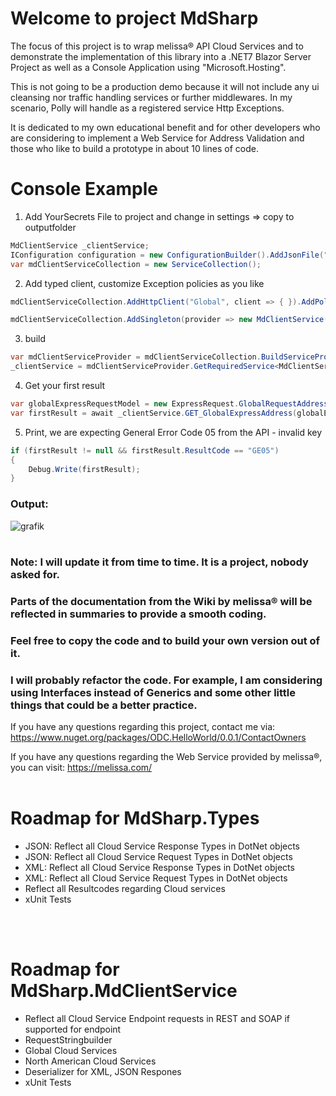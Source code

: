 # Welcome to project MdSharp

The focus of this project is to wrap melissa® API Cloud Services and to demonstrate the implementation of this library into a .NET7 Blazor Server Project as well as a Console Application using "Microsoft.Hosting".

This is not going to be a production demo because it will not include any ui cleansing nor traffic handling services or further middlewares. In my scenario, Polly will handle as a registered service Http Exceptions.

It is dedicated to my own educational benefit and for other developers who are considering to implement a Web Service for Address Validation and those who like to build a prototype in about 10 lines of code.

# Console Example

1.  Add YourSecrets File to project and change in settings => copy to outputfolder
```csharp
MdClientService _clientService;
IConfiguration configuration = new ConfigurationBuilder().AddJsonFile("AppSettings.json").Build();
var mdClientServiceCollection = new ServiceCollection();
```
2. Add typed client, customize Exception policies as you like
```csharp
mdClientServiceCollection.AddHttpClient("Global", client => { }).AddPolicyHandler(GetRetryPolicy());

mdClientServiceCollection.AddSingleton(provider => new MdClientService(provider.GetRequiredService<IHttpClientFactory>(), configuration["x:ApiKey"]!, CancellationToken.None));
```
3. build
```csharp
var mdClientServiceProvider = mdClientServiceCollection.BuildServiceProvider();
_clientService = mdClientServiceProvider.GetRequiredService<MdClientService>();
```

4. Get your first result
```csharp
var globalExpressRequestModel = new ExpressRequest.GlobalRequestAddressModel("DE", ExpressRequest.GlobalRequestAddressModel.ValidFormats.JSON, "Haupt") { Locality = "Berlin" };
var firstResult = await _clientService.GET_GlobalExpressAddress(globalExpressRequestModel);
```

5. Print, we are expecting General Error Code 05 from the API - invalid key
```csharp
if (firstResult != null && firstResult.ResultCode == "GE05")
{
    Debug.Write(firstResult);
}
```
### Output:
![grafik](https://github.com/odysseyofcoding/ODC.MdSharp/assets/74965926/bedd039e-33e8-4b07-a4c0-dbbe9bd718fa)


#

### Note: I will update it from time to time. It is a project, nobody asked for.
 
### Parts of the documentation from the Wiki by melissa® will be reflected in summaries to provide a smooth coding.

### Feel free to copy the code and to build your own version out of it.

### I will probably refactor the code. For example, I am considering using Interfaces instead of Generics and some other little things that could be a better practice.

If you have any questions regarding this project, contact me via: https://www.nuget.org/packages/ODC.HelloWorld/0.0.1/ContactOwners

If you have any questions regarding the Web Service provided by melissa®, you can visit: https://melissa.com/
<br/>
<br/>

# Roadmap for MdSharp.Types
<ul>
    <li>JSON: Reflect all Cloud Service Response Types in DotNet objects</li>
    <li>JSON: Reflect all Cloud Service Request Types in DotNet objects</li>
    <li>XML:  Reflect all Cloud Service Response Types in DotNet objects</li>
    <li>XML:  Reflect all Cloud Service Request Types in DotNet objects</li>
    <li>Reflect all Resultcodes regarding Cloud services</li>
    <li>xUnit Tests</li>
</ul>
<br/>
<br/>

# Roadmap for MdSharp.MdClientService
<ul>
    <li>Reflect all Cloud Service Endpoint requests in REST and SOAP if supported for endpoint</li>
    <li>RequestStringbuilder</li>
    <li>Global Cloud Services</li>
    <li>North American Cloud Services</li>
    <li>Deserializer for XML, JSON Respones</li>
    <li>xUnit Tests</li>
</ul>
